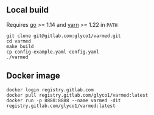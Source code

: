 ## Local build

Requires [go](https://golang.org/doc/install#install) >= 1.14 and [yarn](https://classic.yarnpkg.com/en/docs/install/) >= 1.22 in `PATH`

```
git clone git@gitlab.com:glyco1/varmed.git
cd varmed
make build
cp config-example.yaml config.yaml
./varmed
```

## Docker image

```
docker login registry.gitlab.com
docker pull registry.gitlab.com/glyco1/varmed:latest
docker run -p 8888:8888 --name varmed -dit registry.gitlab.com/glyco1/varmed:latest
```
